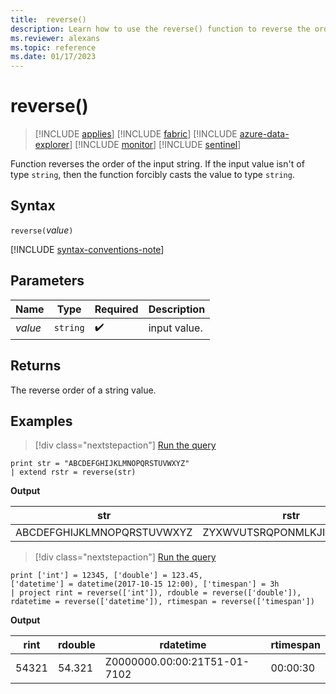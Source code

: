 ```yaml
---
title:  reverse()
description: Learn how to use the reverse() function to reverse the order of the input string.
ms.reviewer: alexans
ms.topic: reference
ms.date: 01/17/2023
---
```

# reverse()

> [!INCLUDE [applies](../includes/applies-to-version/applies.md)] [!INCLUDE [fabric](../includes/applies-to-version/fabric.md)] [!INCLUDE [azure-data-explorer](../includes/applies-to-version/azure-data-explorer.md)] [!INCLUDE [monitor](../includes/applies-to-version/monitor.md)] [!INCLUDE [sentinel](../includes/applies-to-version/sentinel.md)]

Function reverses the order of the input string.
If the input value isn't of type `string`, then the function forcibly casts the value to type `string`.

## Syntax

`reverse(`*value*`)`

[!INCLUDE [syntax-conventions-note](../includes/syntax-conventions-note.md)]

## Parameters

| Name | Type | Required | Description |
|--|--|--|--|
| *value* | `string` |  :heavy_check_mark: | input value.|  

## Returns

The reverse order of a string value.

## Examples

> [!div class="nextstepaction"]
> <a href="https://dataexplorer.azure.com/clusters/help/databases/Samples?query=H4sIAAAAAAAAAysoyswrUSguKVKwVVBydHJ2cXVz9/D08vbx9fMPCAwKDgkNC4+IjFLiqlFIrShJzUtRKIIoLkotSy0qTtUA8jQB/i1rL0UAAAA=" target="_blank">Run the query</a>

```kusto
print str = "ABCDEFGHIJKLMNOPQRSTUVWXYZ"
| extend rstr = reverse(str)
```

**Output**

|str|rstr|
|---|---|
|ABCDEFGHIJKLMNOPQRSTUVWXYZ|ZYXWVUTSRQPONMLKJIHGFEDCBA|

> [!div class="nextstepaction"]
> <a href="https://dataexplorer.azure.com/clusters/help/databases/Samples?query=H4sIAAAAAAAAAysoyswrUYhWB5LqsQq2CoZGxiamOkCBlPzSpJxUmJgeSJALKJpYklqSmQsRh3E0jAwMzXUNDXQNTYFqrQwMNEEGgGSKCxLzwEqNM7hqFAqK8rNSk0sUwFbaKhSllqUWFadqQC0HaiqCWIoiB3MHUJqrCGYjqgq4m0BGwKxFUYJwiyYA300QcvEAAAA=" target="_blank">Run the query</a>

```kusto
print ['int'] = 12345, ['double'] = 123.45, 
['datetime'] = datetime(2017-10-15 12:00), ['timespan'] = 3h
| project rint = reverse(['int']), rdouble = reverse(['double']), 
rdatetime = reverse(['datetime']), rtimespan = reverse(['timespan'])
```

**Output**

|rint|rdouble|rdatetime|rtimespan|
|---|---|---|---|
|54321|54.321|Z0000000.00:00:21T51-01-7102|00:00:30|
